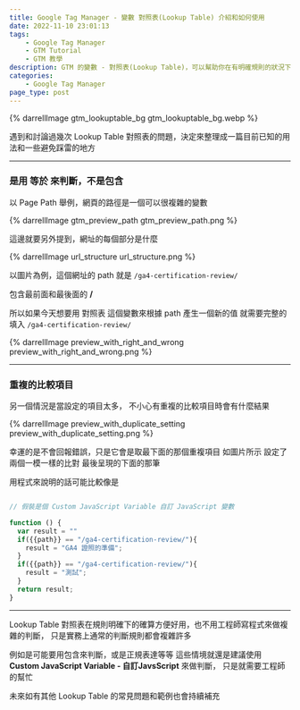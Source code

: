 ```yaml
---
title: Google Tag Manager - 變數 對照表(Lookup Table) 介紹和如何使用
date: 2022-11-10 23:01:13
tags:
    - Google Tag Manager
    - GTM Tutorial
    - GTM 教學
description: GTM 的變數 - 對照表(Lookup Table)，可以幫助你在有明確規則的狀況下改寫變數中的值，用來去蕪存菁或是直接改成想要的資料格式。只需要注意他的運算規則是等於(==)而不是包含
categories: 
    - Google Tag Manager
page_type: post
---
```

{% darrellImage gtm_lookuptable_bg gtm_lookuptable_bg.webp %}

遇到和討論過幾次 Lookup Table 對照表的問題，決定來整理成一篇目前已知的用法和一些避免踩雷的地方

---

### 是用 等於 來判斷，不是包含

以 Page Path 舉例，網頁的路徑是一個可以很複雜的變數

{% darrellImage gtm_preview_path gtm_preview_path.png %}

這邊就要另外提到，網址的每個部分是什麼

{% darrellImage url_structure url_structure.png %}

以圖片為例，這個網址的 path 就是
`/ga4-certification-review/`

包含最前面和最後面的 **/**

所以如果今天想要用 對照表 這個變數來根據 path 產生一個新的值
就需要完整的填入 
`/ga4-certification-review/`

{% darrellImage preview_with_right_and_wrong preview_with_right_and_wrong.png %}

---

### 重複的比較項目

另一個情況是當設定的項目太多，
不小心有重複的比較項目時會有什麼結果

{% darrellImage preview_with_duplicate_setting preview_with_duplicate_setting.png %}

幸運的是不會回報錯誤，只是它會是取最下面的那個重複項目
如圖片所示
設定了兩個一模一樣的比對
最後呈現的下面的那筆

用程式來說明的話可能比較像是
```javascript

// 假裝是個 Custom JavaScript Variable 自訂 JavaScript 變數

function () {
  var result = ""
  if({{path}} == "/ga4-certification-review/"){
    result = "GA4 證照的準備";
  }
  if({{path}} == "/ga4-certification-review/"){
    result = "測試";
  }
  return result;	
}
```

---

Lookup Table 對照表在規則明確下的確算方便好用，也不用工程師寫程式來做複雜的判斷，
只是實務上通常的判斷規則都會複雜許多

例如是可能要用包含來判斷，或是正規表達等等
這些情境就還是建議使用 **Custom JavaScript Variable - 自訂JavsScript** 來做判斷，
只是就需要工程師的幫忙

未來如有其他 Lookup Table 的常見問題和範例也會持續補充
